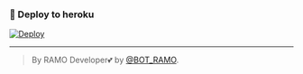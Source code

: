 ### 🚀 Deploy to heroku
[![Deploy](https://www.herokucdn.com/deploy/button.svg)](https://heroku.com/deploy?template=https://github.com/ramoben200/musak)

---
> By RAMO Developer💕 by [@BOT_RAMO](https://t.me/BOT_RAMO).    
